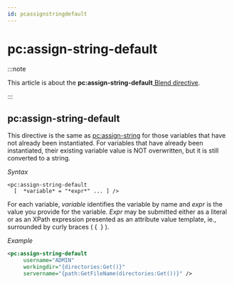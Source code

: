 ```yaml
---
id: pcassignstringdefault
---
```


# pc:assign-string-default




:::note

This article is about the **pc:assign-string-default**[ Blend directive](/docs/Repositories/Blend_directives).

:::

## **pc:assign-string-default**

This directive is the same as [pc:assign-string](/docs/Repositories/Blend_directives/pcassignstring.md) for those variables that have not already been instantiated. For variables that have already been instantiated, their existing variable value is NOT overwritten, but it is still converted to a string.

*Syntax*

```
<pc:assign-string-default
  [  *variable* = "*expr*" ... ] />
```

For each variable, *variable* identifies the variable by name and *expr* is the value you provide for the variable. *Expr* may be submitted either as a literal or as an XPath expression presented as an attribute value template, ie., surrounded by curly braces ( {  } ).

*Example*

```xml
<pc:assign-string-default
     username="ADMIN"
     workingdir="{directories:Get()}"
     servername="{path:GetFileName(directories:Get())}" />
```

 